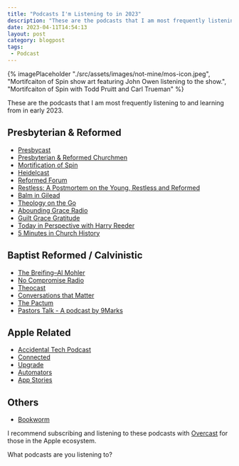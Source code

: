 ```yaml
---
title: "Podcasts I'm Listening to in 2023"
description: "These are the podcasts that I am most frequently listening to and learning from in early 2023."
date: 2023-04-11T14:54:13
layout: post
category: blogpost
tags:
 - Podcast
---
```

{% imagePlaceholder "./src/assets/images/not-mine/mos-icon.jpeg", "Mortifcaiton of Spin show art featuring John Owen listening to the show.", "Mortifcaiton of Spin with Todd Pruitt and Carl Trueman" %}

These are the podcasts that I am most frequently listening to and learning from in early 2023.

## Presbyterian & Reformed
- [Presbycast](https://presbycast.libsyn.com)
- [Presbyterian & Reformed Churchmen](https://irreverentreverend.org/series/presbyterian-and-reformed-churchmen/)
- [Mortification of Spin](https://www.reformation21.org/columns/mortification-spin)
- [Heidelcast](https://sites.libsyn.com/453918/heidelcast)
- [Reformed Forum](https://reformedforum.org)
- [Restless: A Postmortem on the Young, Restless and Reformed](https://restlesspodcast.podbean.com)
- [Balm in Gilead](https://www.balmcast.com)
- [Theology on the Go](https://www.placefortruth.org)
- [Abounding Grace Radio](https://agradio.org)
- [Guilt Grace Gratitude](https://podcasters.spotify.com/pod/show/gggpodcast)
- [Today in Perspective with Harry Reeder](https://accradio.com/teaching-program/today-inperspectiveconversations-with-harry-reeder)
- [5 Minutes in Church History](https://www.5minutesinchurchhistory.com)

## Baptist Reformed / Calvinistic 
- [The Breifing–Al Mohler](https://albertmohler.com/the-briefing)
- [No Compromise Radio](https://nocompromiseradio.com)
- [Theocast](https://theocast.org)
- [Conversations that Matter](https://redcircle.com/shows/conversations-that-matter8971)
- [The Pactum](https://www.thepactum.org)
- [Pastors Talk - A podcast by 9Marks](https://www.spreaker.com/show/pastors-talk)

## Apple Related
- [Accidental Tech Podcast](https://atp.fm)
- [Connected](https://www.relay.fm/connected)
- [Upgrade](https://www.relay.fm/upgrade)
- [Automators](https://www.relay.fm/automators)
- [App Stories](https://appstories.net)

## Others
- [Bookworm](https://bookworm.fm)

I recommend subscribing and listening to these podcasts with [Overcast](https://overcast.fm) for those in the Apple ecosystem. 

What podcasts are you listening to?